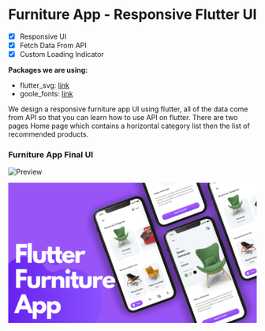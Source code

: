 # Furniture App - Responsive Flutter UI

- [x] Responsive UI
- [x] Fetch Data From API
- [x] Custom Loading Indicator

**Packages we are using:**

- flutter_svg: [link](https://pub.dev/packages/flutter_svg)
- goole_fonts: [link](https://pub.dev/packages/google_fonts)

We design a responsive furniture app UI using flutter, all of the data come from API so that you can learn how to use API on flutter. There are two pages Home page which contains a horizontal category list then the list of recommended products.

### Furniture App Final UI

![Preview](/Intro.gif)

![App UI](/ui.png)
